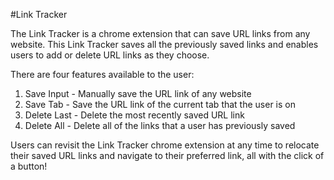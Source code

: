 #Link Tracker

The Link Tracker is a chrome extension that can save URL links from any website. This Link Tracker saves all the previously saved links and enables users to add or delete URL links as they choose.

There are four features available to the user: 
1. Save Input - Manually save the URL link of any website
2. Save Tab - Save the URL link of the current tab that the user is on
3. Delete Last - Delete the most recently saved URL link
4. Delete All - Delete all of the links that a user has previously saved

Users can revisit the Link Tracker chrome extension at any time to relocate their saved URL links and navigate to their preferred link, all with the click of a button!
